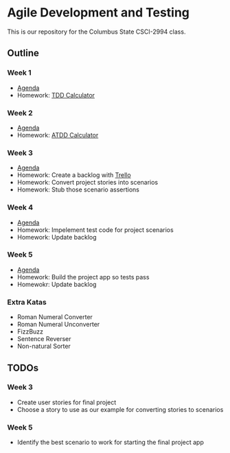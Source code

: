 # Agile Development and Testing
This is our repository for the Columbus State CSCI-2994 class.

## Outline

### Week 1
- [Agenda](/weeks/one.md)
- Homework: [TDD Calculator](/katas/calculator/spec)

### Week 2
- [Agenda](/weeks/two.md)
- Homework: [ATDD Calculator](/katas/calculator/features)

### Week 3
- [Agenda](/weeks/three.md)
- Homework: Create a backlog with [Trello](http://trello.com)
- Homework: Convert project stories into scenarios
- Homework: Stub those scenario assertions

### Week 4
- [Agenda](/weeks/four.md)
- Homework: Impelement test code for project scenarios
- Homework: Update backlog

### Week 5
- [Agenda](/weeks/five.md)
- Homework: Build the project app so tests pass
- Homewokr: Update backlog

### Extra Katas
- Roman Numeral Converter
- Roman Numeral Unconverter
- FizzBuzz
- Sentence Reverser
- Non-natural Sorter

## TODOs

### Week 3
- Create user stories for final project
- Choose a story to use as our example for converting stories to scenarios

### Week 5
- Identify the best scenario to work for starting the final project app
